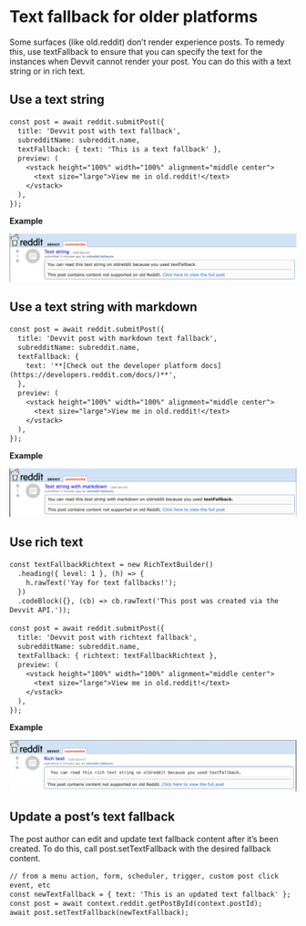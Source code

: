 # Text fallback for older platforms

Some surfaces (like old.reddit) don’t render experience posts. To remedy this, use textFallback to ensure that you can specify the text for the instances when Devvit cannot render your post. You can do this with a text string or in rich text.

## Use a text string

```tsx
const post = await reddit.submitPost({
  title: 'Devvit post with text fallback',
  subredditName: subreddit.name,
  textFallback: { text: 'This is a text fallback' },
  preview: (
    <vstack height="100%" width="100%" alignment="middle center">
      <text size="large">View me in old.reddit!</text>
    </vstack>
  ),
});
```

**Example**

![text string fallback](./assets/fallback_text_string.png)

## Use a text string with markdown

```tsx
const post = await reddit.submitPost({
  title: 'Devvit post with markdown text fallback',
  subredditName: subreddit.name,
  textFallback: {
    text: '**[Check out the developer platform docs](https://developers.reddit.com/docs/)**',
  },
  preview: (
    <vstack height="100%" width="100%" alignment="middle center">
      <text size="large">View me in old.reddit!</text>
    </vstack>
  ),
});
```

**Example**

![text string fallback](./assets/fallback_markdown.png)

## Use rich text

```tsx
const textFallbackRichtext = new RichTextBuilder()
  .heading({ level: 1 }, (h) => {
    h.rawText('Yay for text fallbacks!');
  })
  .codeBlock({}, (cb) => cb.rawText('This post was created via the Devvit API.'));

const post = await reddit.submitPost({
  title: 'Devvit post with richtext fallback',
  subredditName: subreddit.name,
  textFallback: { richtext: textFallbackRichtext },
  preview: (
    <vstack height="100%" width="100%" alignment="middle center">
      <text size="large">View me in old.reddit!</text>
    </vstack>
  ),
});
```

**Example**

![text string fallback](./assets/fallback_richtext.png)

## Update a post’s text fallback

The post author can edit and update text fallback content after it’s been created. To do this, call post.setTextFallback with the desired fallback content.

```tsx
// from a menu action, form, scheduler, trigger, custom post click event, etc
const newTextFallback = { text: 'This is an updated text fallback' };
const post = await context.reddit.getPostById(context.postId);
await post.setTextFallback(newTextFallback);
```
